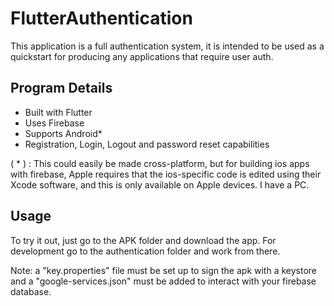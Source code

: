 # FlutterAuthentication
This application is a full authentication system, it is intended to be used as a quickstart for producing any applications
that require user auth.

## Program Details
- Built with Flutter
- Uses Firebase
- Supports Android*
- Registration, Login, Logout and password reset capabilities

( * ) : This could easily be made cross-platform, but for building ios apps with firebase,
Apple requires that the ios-specific code is edited using their
Xcode software, and this is only available on Apple devices. I have a PC.

## Usage
To try it out, just go to the APK folder and download the app. For development go to the authentication folder and work
from there. 

Note: a "key.properties" file must be set up to sign the apk with a keystore and a "google-services.json" must be added to interact with 
your firebase database.
